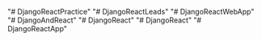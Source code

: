 "# DjangoReactPractice" 
"# DjangoReactLeads" 
"# DjangoReactWebApp" 
"# DjangoAndReact" 
"# DjangoReact" 
"# DjangoReact" 
"# DjangoReactApp" 
